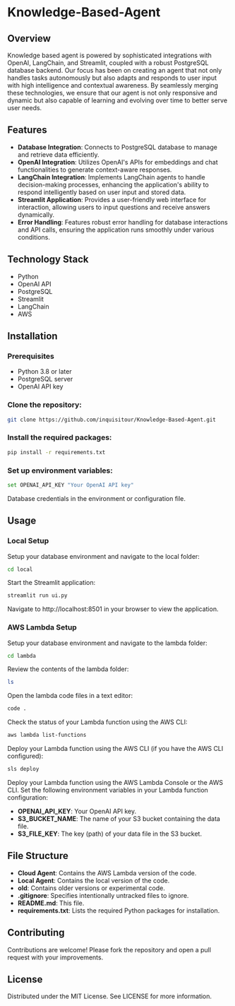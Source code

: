 # Knowledge-Based-Agent

## Overview
Knowledge based agent is powered by sophisticated integrations with OpenAI, LangChain, and Streamlit, coupled with a robust PostgreSQL database backend. Our focus has been on creating an agent that not only handles tasks autonomously but also adapts and responds to user input with high intelligence and contextual awareness. By seamlessly merging these technologies, we ensure that our agent is not only responsive and dynamic but also capable of learning and evolving over time to better serve user needs.
## Features
- **Database Integration**: Connects to PostgreSQL database to manage and retrieve data efficiently.
- **OpenAI Integration**: Utilizes OpenAI's APIs for embeddings and chat functionalities to generate context-aware responses.
- **LangChain Integration**: Implements LangChain agents to handle decision-making processes, enhancing the application's ability to respond intelligently based on user input and stored data.
- **Streamlit Application**: Provides a user-friendly web interface for interaction, allowing users to input questions and receive answers dynamically.
- **Error Handling**: Features robust error handling for database interactions and API calls, ensuring the application runs smoothly under various conditions.
  
## Technology Stack
- Python
- OpenAI API
- PostgreSQL
- Streamlit
- LangChain
- AWS

## Installation

### Prerequisites
- Python 3.8 or later
- PostgreSQL server
- OpenAI API key

### Clone the repository:
```bash
git clone https://github.com/inquisitour/Knowledge-Based-Agent.git
```

### Install the required packages:
```bash
pip install -r requirements.txt
```
### Set up environment variables:
```bash
set OPENAI_API_KEY "Your OpenAI API key"
```
Database credentials in the environment or configuration file.

## Usage
### Local Setup
Setup your database environment and navigate to the local folder:
```bash
cd local
```
Start the Streamlit application:
```bash
streamlit run ui.py
```
Navigate to http://localhost:8501 in your browser to view the application.

### AWS Lambda Setup
Setup your database environment and navigate to the lambda folder:
```bash
cd lambda
```
Review the contents of the lambda folder:
```bash
ls
```
Open the lambda code files in a text editor:
```bash
code .
```
Check the status of your Lambda function using the AWS CLI:
```bash
aws lambda list-functions
```
Deploy your Lambda function using the AWS CLI (if you have the AWS CLI configured):
```bash
sls deploy
```
Deploy your Lambda function using the AWS Lambda Console or the AWS CLI.
Set the following environment variables in your Lambda function configuration:
- **OPENAI_API_KEY**: Your OpenAI API key.
- **S3_BUCKET_NAME**: The name of your S3 bucket containing the data file.
- **S3_FILE_KEY**: The key (path) of your data file in the S3 bucket.

## File Structure
- **Cloud Agent**: Contains the AWS Lambda version of the code.
- **Local Agent**: Contains the local version of the code.
- **old**: Contains older versions or experimental code.
- **.gitignore**: Specifies intentionally untracked files to ignore.
- **README.md**: This file.
- **requirements.txt**: Lists the required Python packages for installation.


## Contributing
Contributions are welcome! Please fork the repository and open a pull request with your improvements.

## License
Distributed under the MIT License. See LICENSE for more information.


